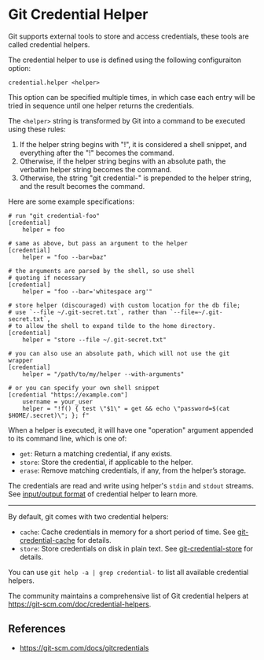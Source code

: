 # Git Credential Helper

Git supports external tools to store and access credentials, these tools are called credential helpers.

The credential helper to use is defined using the following configuraiton option:

```
credential.helper <helper>
```

This option can be specified multiple times, in which case each entry will be tried in sequence until one helper returns the credentials.

The `<helper>` string is transformed by Git into a command to be executed using these rules:

1. If the helper string begins with "!", it is considered a shell snippet, and everything  after the "!" becomes the command.
2. Otherwise, if the helper string begins with an absolute path, the verbatim helper string becomes the command.
3. Otherwise, the string "git credential-" is prepended to the helper string, and the result becomes the command.

Here are some example specifications:

```shell
# run "git credential-foo"
[credential]
	helper = foo

# same as above, but pass an argument to the helper
[credential]
	helper = "foo --bar=baz"

# the arguments are parsed by the shell, so use shell
# quoting if necessary
[credential]
	helper = "foo --bar='whitespace arg'"

# store helper (discouraged) with custom location for the db file;
# use `--file ~/.git-secret.txt`, rather than `--file=~/.git-secret.txt`,
# to allow the shell to expand tilde to the home directory.
[credential]
	helper = "store --file ~/.git-secret.txt"

# you can also use an absolute path, which will not use the git wrapper
[credential]
	helper = "/path/to/my/helper --with-arguments"

# or you can specify your own shell snippet
[credential "https://example.com"]
	username = your_user
	helper = "!f() { test \"$1\" = get && echo \"password=$(cat $HOME/.secret)\"; }; f"
```

When a helper is executed, it will have one "operation" argument appended to its command line, which is one of:

- `get`: Return a matching credential, if any exists.
- `store`: Store the credential, if applicable to the helper.
- `erase`: Remove matching credentials, if any, from the helper’s storage.

The credentials are read and write using helper's `stdin` and `stdout` streams. See [input/output format](git/credential-helper-io-format) of credential helper to learn more.

---

By default, git comes with two credential helpers:

- `cache`: Cache credentials in memory for a short period of time. See [git-credential-cache](git/credential-cache) for details.
- `store`: Store credentials on disk in plain text. See [git-credential-store](git/credential-store) for details.

You can use `git help -a | grep credential-` to list all available credential helpers.

The community maintains a comprehensive list of Git credential helpers at https://git-scm.com/doc/credential-helpers.

## References

- https://git-scm.com/docs/gitcredentials
